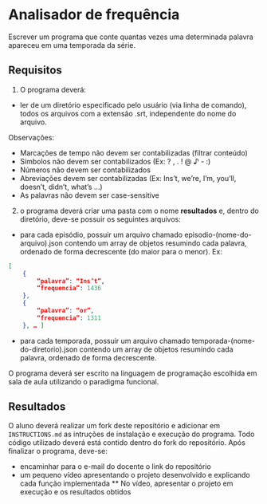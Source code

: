 # Analisador de frequência

Escrever um programa que conte quantas vezes uma determinada palavra apareceu em uma temporada da série.

## Requisitos
1. O programa deverá:
* ler de um diretório especificado pelo usuário (via linha de comando), todos os arquivos com a extensão .srt, independente do nome do arquivo.

Observações:
* Marcações de tempo não devem ser contabilizadas (filtrar conteúdo)
* Símbolos não devem ser contabilizados (Ex: ? , . ! @ ♪ - :)
* Números não devem ser contabilizados
* Abreviações devem ser contabilizadas (Ex: Ins’t, we’re, I’m, you’ll, doesn’t, didn’t, what’s …)
* As palavras não devem ser case-sensitive


2. o programa deverá criar uma pasta com o nome **resultados** e, dentro do diretório, deve-se possuir os seguintes arquivos:
* para cada episódio, possuir um arquivo chamado episodio-(nome-do-arquivo).json contendo um array de objetos resumindo cada palavra, ordenado de forma decrescente (do maior para o menor). 
Ex:
```json
[
    {
        “palavra”: “Ins’t”, 
        “frequencia”: 1436
    }, 
    {
        “palavra”: “or”, 
        “frequencia”: 1311
    }, … ]
```
* para cada temporada, possuir um arquivo chamado temporada-(nome-do-diretorio).json contendo um array de objetos resumindo cada palavra, ordenado de forma decrescente.

O programa deverá ser escrito na linguagem de programação escolhida em sala de aula utilizando o paradigma funcional.

## Resultados
O aluno deverá realizar um fork deste repositório e adicionar em `INSTRUCTIONS.md` as intruções de instalação e execução do programa. Todo código utilizado deverá está contido dentro do fork do repositório. Após finalizar o programa, deve-se:
* encaminhar para o e-mail do docente o link do repositório
* um pequeno vídeo apresentando o projeto desenvolvido e explicando cada função implementada
** No vídeo, apresentar o projeto em execução e os resultados obtidos
